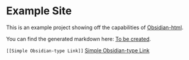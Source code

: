 # Example Site   
   
This is an example project showing off the capabilities of [Obsidian-html](https://github.com/obsidian-html/obsidian-html).   
   
You can find the generated markdown here: [To be created](/not_created.md).   
   
`[[Simple Obsidian-type Link]]` [Simple Obsidian-type Link](Simple%20Obsidian-type%20Link.md)